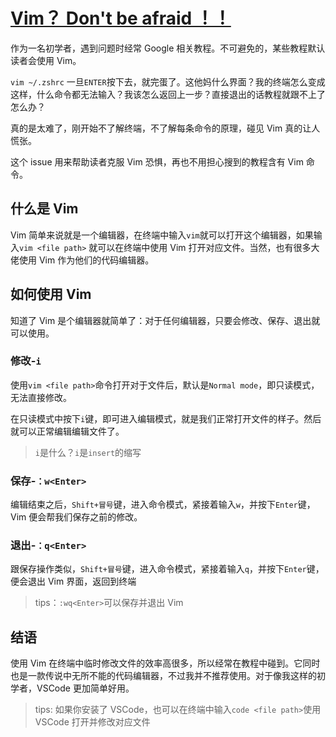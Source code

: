 # [Vim？ Don't be afraid ！！](https://github.com/geoqiao/gitblog/issues/19)

作为一名初学者，遇到问题时经常 Google 相关教程。不可避免的，某些教程默认读者会使用 Vim。

`vim ~/.zshrc` 一旦`ENTER`按下去，就完蛋了。这他妈什么界面？我的终端怎么变成这样，什么命令都无法输入？我该怎么返回上一步？直接退出的话教程就跟不上了怎么办？

真的是太难了，刚开始不了解终端，不了解每条命令的原理，碰见 Vim 真的让人慌张。

这个 issue 用来帮助读者克服 Vim 恐惧，再也不用担心搜到的教程含有 Vim 命令。

## 什么是 Vim

Vim 简单来说就是一个编辑器，在终端中输入`vim`就可以打开这个编辑器，如果输入`vim <file path>` 就可以在终端中使用 Vim 打开对应文件。当然，也有很多大佬使用 Vim 作为他们的代码编辑器。

## 如何使用 Vim

知道了 Vim 是个编辑器就简单了：对于任何编辑器，只要会修改、保存、退出就可以使用。

### 修改-`i`

使用`vim <file path>`命令打开对于文件后，默认是`Normal mode`，即只读模式，无法直接修改。

在只读模式中按下`i`键，即可进入编辑模式，就是我们正常打开文件的样子。然后就可以正常编辑编辑文件了。

> `i`是什么？`i`是`insert`的缩写

### 保存-`：w<Enter>`

编辑结束之后，`Shift+冒号`键，进入命令模式，紧接着输入`w`，并按下`Enter`键，Vim 便会帮我们保存之前的修改。

### 退出-`：q<Enter>`

跟保存操作类似，`Shift+冒号`键，进入命令模式，紧接着输入`q`，并按下`Enter`键，便会退出 Vim 界面，返回到终端

> tips：`:wq<Enter>`可以保存并退出 Vim

## 结语

使用 Vim 在终端中临时修改文件的效率高很多，所以经常在教程中碰到。它同时也是一款传说中无所不能的代码编辑器，不过我并不推荐使用。对于像我这样的初学者，VSCode 更加简单好用。

> tips: 如果你安装了 VSCode，也可以在终端中输入`code <file path>`使用 VSCode 打开并修改对应文件

